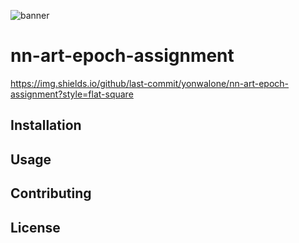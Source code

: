 ![banner](image.jpg?raw=true)

# nn-art-epoch-assignment
https://img.shields.io/github/last-commit/yonwalone/nn-art-epoch-assignment?style=flat-square 
## Installation

## Usage

## Contributing

## License
